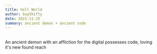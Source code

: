 ```yaml
---
title: hell World
author: GuyShifty
date: 2021-11-25
summary: ancient demon + ancient code
---
```

\
An ancient demon with an affliction for the digital possesses code, loving it's new found reach